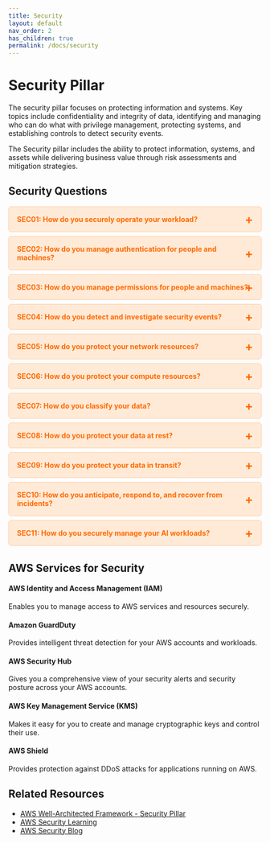 ```yaml
---
title: Security
layout: default
nav_order: 2
has_children: true
permalink: /docs/security
---
```


<div class="pillar-header">
  <h1>Security Pillar</h1>
  <p>The security pillar focuses on protecting information and systems. Key topics include confidentiality and integrity of data, identifying and managing who can do what with privilege management, protecting systems, and establishing controls to detect security events.</p>
</div>

The Security pillar includes the ability to protect information, systems, and assets while delivering business value through risk assessments and mitigation strategies.

## Security Questions

<div class="question-accordion">
  <div class="question-button">
    <a href="javascript:void(0);">SEC01: How do you securely operate your workload?</a>
    <div class="question-content">
      <ul>
        <li><a href="./security/SEC01.html">View all SEC01 best practices</a></li>
        <li><a href="./security/SEC01-BP01.html">SEC01-BP01: Separate workloads using accounts</a></li>
        <li><a href="./security/SEC01-BP02.html">SEC01-BP02: Secure account root user and properties</a></li>
        <li><a href="./security/SEC01-BP03.html">SEC01-BP03: Identify and validate control objectives</a></li>
        <li><a href="./security/SEC01-BP04.html">SEC01-BP04: Stay up to date with security threats and recommendations</a></li>
        <li><a href="./security/SEC01-BP05.html">SEC01-BP05: Reduce security management scope</a></li>
        <li><a href="./security/SEC01-BP06.html">SEC01-BP06: Automate deployment of standard security controls</a></li>
        <li><a href="./security/SEC01-BP07.html">SEC01-BP07: Identify threats and prioritize mitigations using a threat model</a></li>
        <li><a href="./security/SEC01-BP08.html">SEC01-BP08: Evaluate and implement new security services and features regularly</a></li>
      </ul>
    </div>
  </div>
  
  <div class="question-button">
    <a href="javascript:void(0);">SEC02: How do you manage authentication for people and machines?</a>
    <div class="question-content">
      <ul>
        <li><a href="./security/SEC02.html">View all SEC02 best practices</a></li>
        <li><a href="./security/SEC02-BP01.html">SEC02-BP01: Use strong sign-in mechanisms</a></li>
        <li><a href="./security/SEC02-BP02.html">SEC02-BP02: Use temporary credentials</a></li>
        <li><a href="./security/SEC02-BP03.html">SEC02-BP03: Store and use secrets securely</a></li>
        <li><a href="./security/SEC02-BP04.html">SEC02-BP04: Rely on a centralized identity provider</a></li>
        <li><a href="./security/SEC02-BP05.html">SEC02-BP05: Audit and rotate credentials periodically</a></li>
        <li><a href="./security/SEC02-BP06.html">SEC02-BP06: Employ user groups and attributes</a></li>
      </ul>
    </div>
  </div>
  
  <div class="question-button">
    <a href="javascript:void(0);">SEC03: How do you manage permissions for people and machines?</a>
    <div class="question-content">
      <ul>
        <li><a href="./security/SEC03.html">View all SEC03 best practices</a></li>
        <li><a href="./security/SEC03-BP01.html">SEC03-BP01: Define access requirements</a></li>
        <li><a href="./security/SEC03-BP02.html">SEC03-BP02: Grant least privilege access</a></li>
        <li><a href="./security/SEC03-BP03.html">SEC03-BP03: Establish emergency access process</a></li>
        <li><a href="./security/SEC03-BP04.html">SEC03-BP04: Reduce permissions continuously</a></li>
        <li><a href="./security/SEC03-BP05.html">SEC03-BP05: Define permission guardrails for your organization</a></li>
        <li><a href="./security/SEC03-BP06.html">SEC03-BP06: Manage access based on lifecycle</a></li>
        <li><a href="./security/SEC03-BP07.html">SEC03-BP07: Analyze public and cross-account access</a></li>
        <li><a href="./security/SEC03-BP08.html">SEC03-BP08: Share resources securely within your organization</a></li>
        <li><a href="./security/SEC03-BP09.html">SEC03-BP09: Share resources securely with a third party</a></li>
      </ul>
    </div>
  </div>
  
  <div class="question-button">
    <a href="javascript:void(0);">SEC04: How do you detect and investigate security events?</a>
    <div class="question-content">
      <ul>
        <li><a href="./security/SEC04.html">View all SEC04 best practices</a></li>
        <li><a href="./security/SEC04-BP01.html">SEC04-BP01: Configure service and application logging</a></li>
        <li><a href="./security/SEC04-BP02.html">SEC04-BP02: Analyze logs, findings, and metrics centrally</a></li>
        <li><a href="./security/SEC04-BP03.html">SEC04-BP03: Automate alerting and responses</a></li>
        <li><a href="./security/SEC04-BP04.html">SEC04-BP04: Develop investigation processes</a></li>
      </ul>
    </div>
  </div>
  
  <div class="question-button">
    <a href="javascript:void(0);">SEC05: How do you protect your network resources?</a>
    <div class="question-content">
      <ul>
        <li><a href="./security/SEC05.html">View all SEC05 best practices</a></li>
        <li><a href="./security/SEC05-BP01.html">SEC05-BP01: Create network layers</a></li>
        <li><a href="./security/SEC05-BP02.html">SEC05-BP02: Control traffic at all layers</a></li>
        <li><a href="./security/SEC05-BP03.html">SEC05-BP03: Implement inspection</a></li>
        <li><a href="./security/SEC05-BP04.html">SEC05-BP04: Automate network protection</a></li>
        <li><a href="./security/SEC05-BP05.html">SEC05-BP05: Implement DDoS protection</a></li>
      </ul>
    </div>
  </div>
  
  <div class="question-button">
    <a href="javascript:void(0);">SEC06: How do you protect your compute resources?</a>
    <div class="question-content">
      <ul>
        <li><a href="./security/SEC06.html">View all SEC06 best practices</a></li>
        <li><a href="./security/SEC06-BP01.html">SEC06-BP01: Perform vulnerability management</a></li>
        <li><a href="./security/SEC06-BP02.html">SEC06-BP02: Reduce attack surface</a></li>
        <li><a href="./security/SEC06-BP03.html">SEC06-BP03: Implement managed services</a></li>
        <li><a href="./security/SEC06-BP04.html">SEC06-BP04: Automate compute protection</a></li>
        <li><a href="./security/SEC06-BP05.html">SEC06-BP05: Enable people to perform actions at a distance</a></li>
        <li><a href="./security/SEC06-BP06.html">SEC06-BP06: Validate software integrity</a></li>
      </ul>
    </div>
  </div>
  
  <div class="question-button">
    <a href="javascript:void(0);">SEC07: How do you classify your data?</a>
    <div class="question-content">
      <ul>
        <li><a href="./security/SEC07.html">View all SEC07 best practices</a></li>
        <li><a href="./security/SEC07-BP01.html">SEC07-BP01: Identify the data within your workload</a></li>
        <li><a href="./security/SEC07-BP02.html">SEC07-BP02: Define data protection controls</a></li>
        <li><a href="./security/SEC07-BP03.html">SEC07-BP03: Automate identification and classification</a></li>
        <li><a href="./security/SEC07-BP04.html">SEC07-BP04: Define data lifecycle management</a></li>
      </ul>
    </div>
  </div>
  
  <div class="question-button">
    <a href="javascript:void(0);">SEC08: How do you protect your data at rest?</a>
    <div class="question-content">
      <ul>
        <li><a href="./security/SEC08.html">View all SEC08 best practices</a></li>
        <li><a href="./security/SEC08-BP01.html">SEC08-BP01: Implement secure key management</a></li>
        <li><a href="./security/SEC08-BP02.html">SEC08-BP02: Enforce encryption at rest</a></li>
        <li><a href="./security/SEC08-BP03.html">SEC08-BP03: Automate data at rest protection</a></li>
        <li><a href="./security/SEC08-BP04.html">SEC08-BP04: Enforce access control</a></li>
        <li><a href="./security/SEC08-BP05.html">SEC08-BP05: Use mechanisms to keep people away from data</a></li>
      </ul>
    </div>
  </div>
  
  <div class="question-button">
    <a href="javascript:void(0);">SEC09: How do you protect your data in transit?</a>
    <div class="question-content">
      <ul>
        <li><a href="./security/SEC09.html">View all SEC09 best practices</a></li>
        <li><a href="./security/SEC09-BP01.html">SEC09-BP01: Implement secure key and certificate management</a></li>
        <li><a href="./security/SEC09-BP02.html">SEC09-BP02: Enforce encryption in transit</a></li>
        <li><a href="./security/SEC09-BP03.html">SEC09-BP03: Automate detection of unintended data access</a></li>
        <li><a href="./security/SEC09-BP04.html">SEC09-BP04: Authenticate network communications</a></li>
      </ul>
    </div>
  </div>
  
  <div class="question-button">
    <a href="javascript:void(0);">SEC10: How do you anticipate, respond to, and recover from incidents?</a>
    <div class="question-content">
      <ul>
        <li><a href="./security/SEC10.html">View all SEC10 best practices</a></li>
        <li><a href="./security/SEC10-BP01.html">SEC10-BP01: Identify key personnel and external resources</a></li>
        <li><a href="./security/SEC10-BP02.html">SEC10-BP02: Develop incident management plans</a></li>
        <li><a href="./security/SEC10-BP03.html">SEC10-BP03: Prepare forensic capabilities</a></li>
        <li><a href="./security/SEC10-BP04.html">SEC10-BP04: Automate containment capability</a></li>
        <li><a href="./security/SEC10-BP05.html">SEC10-BP05: Pre-provision access</a></li>
        <li><a href="./security/SEC10-BP06.html">SEC10-BP06: Practice incident response</a></li>
        <li><a href="./security/SEC10-BP07.html">SEC10-BP07: Automate recovery</a></li>
        <li><a href="./security/SEC10-BP08.html">SEC10-BP08: Communicate status</a></li>
        <li><a href="./security/SEC10-BP09.html">SEC10-BP09: Learn from incidents</a></li>
      </ul>
    </div>
  </div>
  
  <div class="question-button">
    <a href="javascript:void(0);">SEC11: How do you securely manage your AI workloads?</a>
    <div class="question-content">
      <ul>
        <li><a href="./security/SEC11.html">View all SEC11 best practices</a></li>
        <li><a href="./security/SEC11-BP01.html">SEC11-BP01: Identify and manage risks in AI workloads</a></li>
        <li><a href="./security/SEC11-BP02.html">SEC11-BP02: Implement data governance for AI workloads</a></li>
        <li><a href="./security/SEC11-BP03.html">SEC11-BP03: Implement model governance for AI workloads</a></li>
        <li><a href="./security/SEC11-BP04.html">SEC11-BP04: Implement application security for AI workloads</a></li>
        <li><a href="./security/SEC11-BP05.html">SEC11-BP05: Implement infrastructure security for AI workloads</a></li>
      </ul>
    </div>
  </div>
</div>

## AWS Services for Security

<div class="aws-service">
  <div class="aws-service-content">
    <h4>AWS Identity and Access Management (IAM)</h4>
    <p>Enables you to manage access to AWS services and resources securely.</p>
  </div>
</div>

<div class="aws-service">
  <div class="aws-service-content">
    <h4>Amazon GuardDuty</h4>
    <p>Provides intelligent threat detection for your AWS accounts and workloads.</p>
  </div>
</div>

<div class="aws-service">
  <div class="aws-service-content">
    <h4>AWS Security Hub</h4>
    <p>Gives you a comprehensive view of your security alerts and security posture across your AWS accounts.</p>
  </div>
</div>

<div class="aws-service">
  <div class="aws-service-content">
    <h4>AWS Key Management Service (KMS)</h4>
    <p>Makes it easy for you to create and manage cryptographic keys and control their use.</p>
  </div>
</div>

<div class="aws-service">
  <div class="aws-service-content">
    <h4>AWS Shield</h4>
    <p>Provides protection against DDoS attacks for applications running on AWS.</p>
  </div>
</div>

<div class="related-resources">
  <h2>Related Resources</h2>
  <ul>
    <li><a href="https://docs.aws.amazon.com/wellarchitected/latest/security-pillar/welcome.html">AWS Well-Architected Framework - Security Pillar</a></li>
    <li><a href="https://aws.amazon.com/security/security-learning/">AWS Security Learning</a></li>
    <li><a href="https://aws.amazon.com/blogs/security/">AWS Security Blog</a></li>
  </ul>
</div>

<style>
.question-accordion {
  margin-bottom: 2rem;
}

.question-button {
  border: 1px solid #ffcca5;
  border-radius: 5px;
  margin-bottom: 0.5rem;
  background-color: #ffead7;
  overflow: hidden;
}

.question-button > a {
  display: block;
  padding: 1rem;
  color: #ff6a00;
  font-weight: bold;
  text-decoration: none;
  position: relative;
}

.question-button > a:after {
  content: '+';
  position: absolute;
  right: 1rem;
  top: 50%;
  transform: translateY(-50%);
  font-size: 1.5rem;
}

.question-button > a:hover {
  background-color: #ffcca5;
}

.question-content {
  display: none;
  padding: 0 1rem 1rem 1rem;
  background-color: #fff;
  border-top: 1px solid #ffcca5;
}

.question-content ul {
  list-style-type: none;
  padding-left: 0;
  margin-top: 0.5rem;
}

.question-content li {
  margin-bottom: 0.5rem;
}

.question-content li a {
  color: #ff6a00;
  text-decoration: none;
}

.question-content li a:hover {
  text-decoration: underline;
}
</style>

<script src="/assets/js/security-accordion.js"></script>
